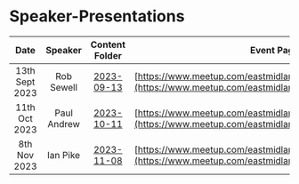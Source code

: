 # Speaker-Presentations

| Date    | Speaker | Content Folder | Event Page |
| :--------: | :-------: | :-------: | :-------: |
| 13th Sept 2023 | Rob Sewell  | [2023-09-13](./2023-09-13) | [https://www.meetup.com/eastmidlandsdata/events/295198664/](https://www.meetup.com/eastmidlandsdata/events/295198664/) |
| 11th Oct 2023 | Paul Andrew  | [2023-10-11](./2023-10-11) | [https://www.meetup.com/eastmidlandsdata/events/295200392/](https://www.meetup.com/eastmidlandsdata/events/295200392/) |
| 8th Nov 2023 | Ian Pike  | [2023-11-08](./2023-11-08) | [https://www.meetup.com/eastmidlandsdata/events/295320225/](https://www.meetup.com/eastmidlandsdata/events/295320225/) |


